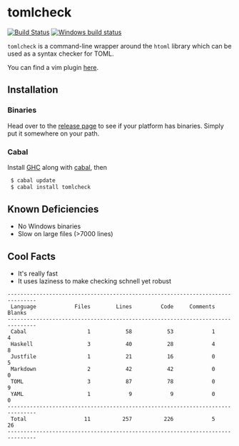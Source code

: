 # tomlcheck

[![Build Status](https://travis-ci.org/vmchale/tomlcheck.svg?branch=master)](https://travis-ci.org/vmchale/tomlcheck)
[![Windows build status](https://ci.appveyor.com/api/projects/status/github/vmchale/tomlcheck?svg=true)](https://ci.appveyor.com/project/vmchale/tomlcheck)

`tomlcheck` is a command-line wrapper around the `htoml` library which can be
used as a syntax checker for TOML.

You can find a vim plugin [here](https://github.com/vmchale/tomlcheck-vim).

## Installation

### Binaries

Head over to the [release page](https://github.com/vmchale/tomlcheck/releases) to see if your platform has
binaries. Simply put it somewhere on your path.

### Cabal

Install [GHC](https://www.haskell.org/ghc/download.html) along with 
[cabal](https://www.haskell.org/downloads#minimal), then

```bash
 $ cabal update
 $ cabal install tomlcheck
```

## Known Deficiencies

  * No Windows binaries
  * Slow on large files (>7000 lines)

## Cool Facts
  
  * It's really fast
  * It uses laziness to make checking schnell yet robust

```
-------------------------------------------------------------------------------
 Language            Files        Lines         Code     Comments       Blanks
-------------------------------------------------------------------------------
 Cabal                   1           58           53            1            4
 Haskell                 3           40           28            4            8
 Justfile                1           21           16            0            5
 Markdown                2           42           42            0            0
 TOML                    3           87           78            0            9
 YAML                    1            9            9            0            0
-------------------------------------------------------------------------------
 Total                  11          257          226            5           26
-------------------------------------------------------------------------------
```
